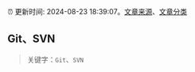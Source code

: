 :alarm_clock: 更新时间: 2024-08-23 18:39:07。[文章来源](/README.md)、[文章分类](/TAGS.md)

## Git、SVN


> 关键字：`Git`、`SVN`



